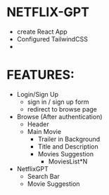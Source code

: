 # NETFLIX-GPT
- create React App
- Configured TailwindCSS
-


# FEATURES: 
- Login/Sign Up
  - sign in / sign up form
  - redirect to browse page
- Browse (After authentication)
  - Header
  - Main Movie
    - Trailer in Background
    - Title and Description
    - Movies Suggestion
      - MoviesList*N
- NetflixGPT
  - Search Bar
  - Movie Suggestion   